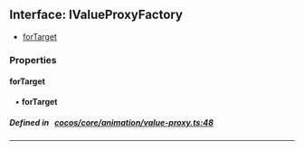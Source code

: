 ## Interface: IValueProxyFactory

- [forTarget](#forTarget)

### Properties

#### forTarget

<div style="margin-left: 10px;">


• **forTarget**

</div>


##### Defined in &nbsp;   [cocos/core/animation/value-proxy.ts:48](https://github.com/cocos-creator/engine/blob/c7bf6b8a9/cocos/core/animation/value-proxy.ts#L48)&nbsp;

___
